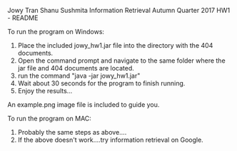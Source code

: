 Jowy Tran
Shanu Sushmita
Information Retrieval
Autumn Quarter 2017
HW1 - README


To run the program on Windows:

1. Place the included jowy_hw1.jar file into the directory with the 404 documents.  
2. Open the command prompt and navigate to the same folder where the jar file and 404 documents are located.
3. run the command "java -jar jowy_hw1.jar"
4. Wait about 30 seconds for the program to finish running.
5. Enjoy the results...

An example.png image file is included to guide you.



To run the program on MAC:

1.  Probably the same steps as above....
2.  If the above doesn't work....try information retrieval on Google.